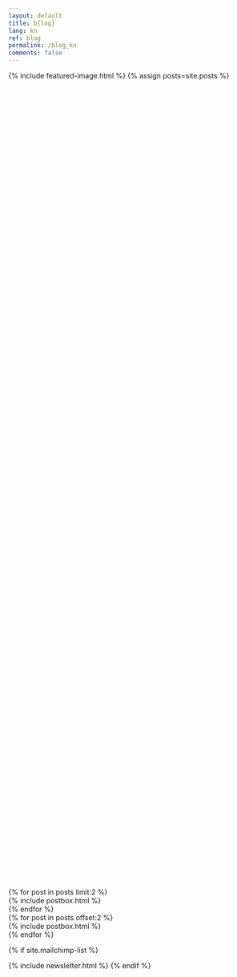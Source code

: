 ```yaml
---
layout: default
title: b{log}
lang: kn
ref: blog
permalink: /blog_kn
comments: false
---
```

<!-- Featured Image -->
{% include featured-image.html %}
{% assign posts=site.posts %}
<div class="wrapper">
  <section class="section bg-secondary">
    <div class="container">
      <div class="card-profile row justify-content-center" style="margin-top:-40vh">
          <div class="row display-flex justify-content-center">
            <div class="col-lg-8 mt-5" style="min-height: 80vh;">
              {% include starpost.html %}
            </div> 
            <div class="col-lg-4">
              <div class="row display-flex justify-content-center">
                {% for post in posts limit:2 %}
                  <div class="col-lg-12 mt-5">
                    {% include postbox.html %}
                  </div> 
                {% endfor %}
              </div> 
            </div> 
          </div> 
          <div class="row display-flex justify-content-center">
            {% for post in posts offset:2 %}
              <div class="col-lg-4 mt-5">
                {% include postbox.html %}
              </div> 
            {% endfor %}
          </div>
      </div>
    </div>
  </section>
</div>

{% if site.mailchimp-list %}
<!-- Newsletter -->
{% include newsletter.html %}
{% endif %}